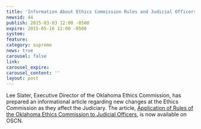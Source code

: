 ```yaml
---
title: 'Information About Ethics Commission Rules and Judicial Officers'
newsid: 44
publish: 2015-03-03 12:00 -0500
expire: 2015-05-16 12:00 -0500
system: 
feature: 
category: supreme
news: true
carousel: false
link: 
carousel_expire: 
carousel_content: ''
layout: post
---
```

<p>Lee Slater, Executive Director of the Oklahoma Ethics Commission, has prepared an informational article regarding new changes at the Ethics Commission as they affect the Judiciary. The article, <a class="pdf-link" href="http://www.oscn.net/static/news/application-of-ethics-rules-to-judicial-officers-2015.pdf" target="_blank">Application of Rules of the Oklahoma Ethics Commission to Judicial Officers</a>, is now available on OSCN.</p>